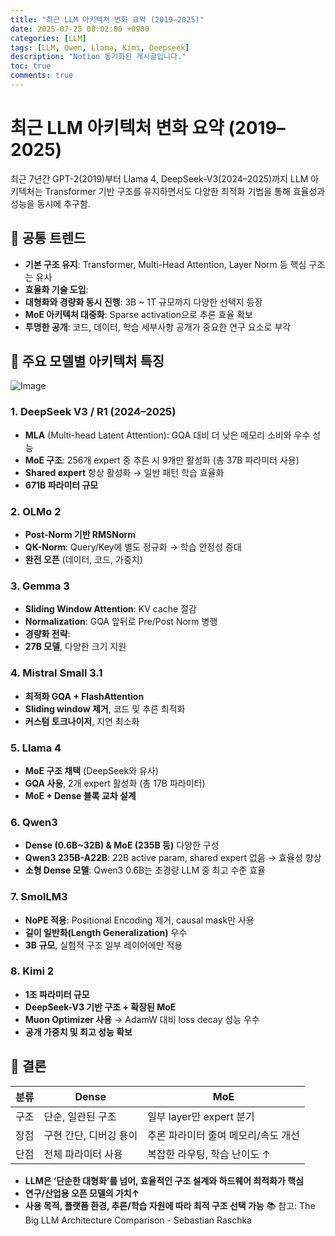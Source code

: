 ```yaml
---
title: "최근 LLM 아키텍처 변화 요약 (2019–2025)"
date: 2025-07-25 08:02:00 +0900
categories: [LLM]
tags: [LLM, Qwen, Llama, Kimi, Deepseek]
description: "Notion 동기화된 게시글입니다."
toc: true
comments: true
---
```


# 최근 LLM 아키텍처 변화 요약 (2019–2025)

최근 7년간 GPT-2(2019)부터 Llama 4, DeepSeek-V3(2024–2025)까지 LLM 아키텍처는 Transformer 기반 구조를 유지하면서도 다양한 최적화 기법을 통해 효율성과 성능을 동시에 추구함.

## 🔑 공통 트렌드

- **기본 구조 유지**: Transformer, Multi-Head Attention, Layer Norm 등 핵심 구조는 유사
- **효율화 기술 도입**:
- **대형화와 경량화 동시 진행**: 3B ~ 1T 규모까지 다양한 선택지 등장
- **MoE 아키텍처 대중화**: Sparse activation으로 추론 효율 확보
- **투명한 공개**: 코드, 데이터, 학습 세부사항 공개가 중요한 연구 요소로 부각
## 📌 주요 모델별 아키텍처 특징

![Image](https://prod-files-secure.s3.us-west-2.amazonaws.com/e6db513d-ec54-40ff-aa74-2487b0bcfe15/ac24fdd3-febf-45c7-8e99-afb6446591d8/image.png?X-Amz-Algorithm=AWS4-HMAC-SHA256&X-Amz-Content-Sha256=UNSIGNED-PAYLOAD&X-Amz-Credential=ASIAZI2LB466ZK2KC2LO%2F20250725%2Fus-west-2%2Fs3%2Faws4_request&X-Amz-Date=20250725T213729Z&X-Amz-Expires=3600&X-Amz-Security-Token=IQoJb3JpZ2luX2VjECUaCXVzLXdlc3QtMiJHMEUCICojzkBsTlwu%2Fmb%2F7zLJxKVCX7cs8TZj3UmaEyV1uhqDAiEA08Jk0CQgY9HcwbI8KFahrS3l5S8byINdxlULPg2xjk4q%2FwMIThAAGgw2Mzc0MjMxODM4MDUiDH5T1KnTBAlf8iqIMyrcA2oK7J%2F77AuXKv15VNOpm1X4YeokS6yZRef5o52L4ptRFL7beUBHHQA6jdO5Avy73nXl%2FLHAIyCFF0KrORlZloUTTg3MXugGFekyF7wRDTaJvFrbROVH6%2FJKmZ5KHsqaC%2FQHSbsuF%2FeLK9XsbE%2BdIEy0r0K2%2Fj7%2BFoII0AUiCwDEGxcCtvgRzUaRCsMUjUlmmbpXlgJk7FFB0sAK0Vzoy3dAOu6qYotsxB13aakujCdfzGJcMgKaOaVLmNhzvgldpXi7PuvkmKkZErf84qIEZV9Ax%2FYxbo511WU5%2FloXlL92%2BBOyJpgoSXRxOFJA930Qdjs3Q3FvdmILIn5KF5lbB2xB5VHckRkbNZmiCApyVMkeEDM5jemEdHxmoYF2pWKPzXHe14h2pZ%2BUoLebrHytuW%2F8lQb8XU0yyaqcoMltKXjoaczYHKt%2FyPzfFCqup%2FsV4RneoqupW4A%2B7QTs9Qgod%2BQOKrmm0%2Fbm93Crn2W5YijFw7kBYVk4dlAJbBmu9MrL1B2nZQ7ZGuV0b%2BIXIESiEcL0qMaXPPO0LIoziK%2FzmvDsRRPkd9RlV9Q8HzlGBXG36%2FwDIvv4vr4xvvIgdhVF40dKCW5N8hxcdaXvuCKVmHfb4NW3C%2Fu8iAcFEy3hMMzRj8QGOqUBVtEM7UmdiFIMT9Nn2JS%2F7A9xo47MZiMmTPIStsUl2efK56xBV2MmA7H6h2mrIVLhHgbNYcNCk0zUSvw2SERAFn9Nwfn%2Bl9hA%2Bsy45d%2BMf7MbM%2B9FjBxdaXm0mpIiIDIoAZ4LV19dNz6y8NZm77nllhROWbpub1yHCSSHMde4KXbt%2BIVx0CPckLVhS8KRY6Ht%2Bla%2F8kofig0Wi0u%2BXjyOwsiNxY73&X-Amz-Signature=90d2a7ddcd399811542f14ff1830ccb97efa37df62bebbda492becc2994ea5fb&X-Amz-SignedHeaders=host&x-amz-checksum-mode=ENABLED&x-id=GetObject)

### 1. DeepSeek V3 / R1 (2024–2025)

- **MLA** (Multi-head Latent Attention): GQA 대비 더 낮은 메모리 소비와 우수 성능
- **MoE 구조**: 256개 expert 중 추론 시 9개만 활성화 (총 37B 파라미터 사용)
- **Shared expert** 항상 활성화 → 일반 패턴 학습 효율화
- **671B 파라미터 규모**
### 2. OLMo 2

- **Post-Norm 기반 RMSNorm**
- **QK-Norm**: Query/Key에 별도 정규화 → 학습 안정성 증대
- **완전 오픈** (데이터, 코드, 가중치)
### 3. Gemma 3

- **Sliding Window Attention**: KV cache 절감
- **Normalization**: GQA 앞뒤로 Pre/Post Norm 병행
- **경량화 전략**:
- **27B 모델**, 다양한 크기 지원
### 4. Mistral Small 3.1

- **최적화 GQA + FlashAttention**
- **Sliding window 제거**, 코드 및 추론 최적화
- **커스텀 토크나이저**, 지연 최소화
### 5. Llama 4

- **MoE 구조 채택** (DeepSeek와 유사)
- **GQA 사용**, 2개 expert 활성화 (총 17B 파라미터)
- **MoE + Dense 블록 교차 설계**
### 6. Qwen3

- **Dense (0.6B~32B) & MoE (235B 등)** 다양한 구성
- **Qwen3 235B-A22B**: 22B active param, shared expert 없음 → 효율성 향상
- **소형 Dense 모델**: Qwen3 0.6B는 초경량 LLM 중 최고 수준 효율
### 7. SmolLM3

- **NoPE 적용**: Positional Encoding 제거, causal mask만 사용
- **길이 일반화(Length Generalization)** 우수
- **3B 규모**, 실험적 구조 일부 레이어에만 적용
### 8. Kimi 2

- **1조 파라미터 규모**
- **DeepSeek-V3 기반 구조 + 확장된 MoE**
- **Muon Optimizer 사용** → AdamW 대비 loss decay 성능 우수
- **공개 가중치 및 최고 성능 확보**
## 🧩 결론

| 분류 | Dense | MoE |
| --- | --- | --- |
| 구조 | 단순, 일관된 구조 | 일부 layer만 expert 분기 |
| 장점 | 구현 간단, 디버깅 용이 | 추론 파라미터 줄여 메모리/속도 개선 |
| 단점 | 전체 파라미터 사용 | 복잡한 라우팅, 학습 난이도 ↑ |

- **LLM은 ‘단순한 대형화’를 넘어, 효율적인 구조 설계와 하드웨어 최적화가 핵심**
- **연구/산업용 오픈 모델의 가치↑**
- **사용 목적, 플랫폼 환경, 추론/학습 자원에 따라 최적 구조 선택 가능**
📚 참고: The Big LLM Architecture Comparison - Sebastian Raschka


